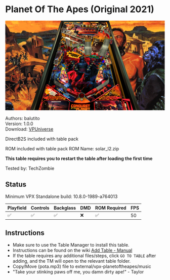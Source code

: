 # Planet Of The Apes (Original 2021)

![Table Preview](../../images/vpx-planetoftheapes.png)

Authors: balutito   
Version: 1.0.0  
Download: [VPUniverse](https://vpuniverse.com/files/file/7830-planet-of-the-apes/)

DirectB2S included with table pack

ROM included with table pack
ROM Name: solar_l2.zip  

**This table requires you to restart the table after loading the first time**

Tested by: TechZombie

## Status 

Minimum VPX Standalone build: 10.8.0-1989-a764013

| Playfield | Controls | Backglass | DMD | ROM Required | FPS | 
|-----------|----------|-----------|-----|--------------|-----|
| :white_check_mark: | :white_check_mark: | :white_check_mark: | :x: | :white_check_mark: | 50 |

## Instructions

- Make sure to use the Table Manager to install this table.
- Instructions can be found on the wiki [Add Table - Manual](https://github.com/LegendsUnchained/vpx-standalone-alp4k/wiki/%5B04%5D-%F0%9F%A7%A1-TM-%E2%80%90-Other-Features#add-table---manual)
- If the table requires any additional files/steps, click `GO TO TABLE` after adding, and the TM will open to the relevant table folder.
- Copy/Move (pota.mp3) file to external/vpx-planetoftheapes/music
- "Take your stinking paws off me, you damn dirty ape!" - Taylor


